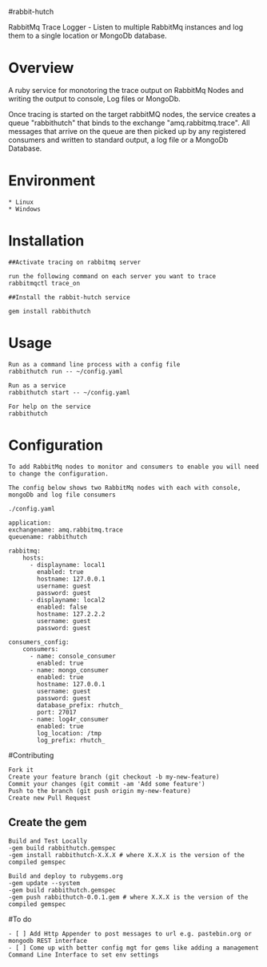 #rabbit-hutch

RabbitMq Trace Logger - Listen to multiple RabbitMq instances and log them to a 
single location or MongoDb database. 

# Overview
	
A ruby service for monotoring the trace output on RabbitMq Nodes and writing the 
output to console, Log files or MongoDb.

Once tracing is started on the target rabbitMQ nodes, the service creates a queue 
"rabbithutch" that binds to the exchange "amq.rabbitmq.trace". All messages that arrive
on the queue are then picked up by any registered consumers and written to standard 
output, a log file or a MongoDb Database.
	
# Environment
	
	* Linux
	* Windows
	
# Installation
	
	##Activate tracing on rabbitmq server
	
	run the following command on each server you want to trace
	rabbitmqctl trace_on
	
	##Install the rabbit-hutch service
	
	gem install rabbithutch

# Usage

	Run as a command line process with a config file
	rabbithutch run -- ~/config.yaml
	
	Run as a service
	rabbithutch start -- ~/config.yaml
	
	For help on the service
	rabbithutch
	
# Configuration

	To add RabbitMq nodes to monitor and consumers to enable you will need to change the configuration.
	
	The config below shows two RabbitMq nodes with each with console, mongoDb and log file consumers
	
	./config.yaml
	
	application:
    exchangename: amq.rabbitmq.trace
    queuename: rabbithutch
    
	rabbitmq:
		hosts:
		  - displayname: local1
			enabled: true
			hostname: 127.0.0.1
			username: guest
			password: guest
		  - displayname: local2
			enabled: false
			hostname: 127.2.2.2
			username: guest
			password: guest

	consumers_config:
		consumers:
		  - name: console_consumer
			enabled: true
		  - name: mongo_consumer
			enabled: true
			hostname: 127.0.0.1
			username: guest
			password: guest
			database_prefix: rhutch_
			port: 27017
		  - name: log4r_consumer
			enabled: true
			log_location: /tmp
			log_prefix: rhutch_
	
#Contributing
	
	Fork it
	Create your feature branch (git checkout -b my-new-feature)
	Commit your changes (git commit -am 'Add some feature')
	Push to the branch (git push origin my-new-feature)
	Create new Pull Request

## Create the gem
	
	Build and Test Locally
	-gem build rabbithutch.gemspec
	-gem install rabbithutch-X.X.X # where X.X.X is the version of the compiled gemspec
	
	Build and deploy to rubygems.org
	-gem update --system
	-gem build rabbithutch.gemspec
	-gem push rabbithutch-0.0.1.gem # where X.X.X is the version of the compiled gemspec

#To do

	- [ ] Add Http Appender to post messages to url e.g. pastebin.org or mongodb REST interface
	- [ ] Come up with better config mgt for gems like adding a management Command Line Interface to set env settings

